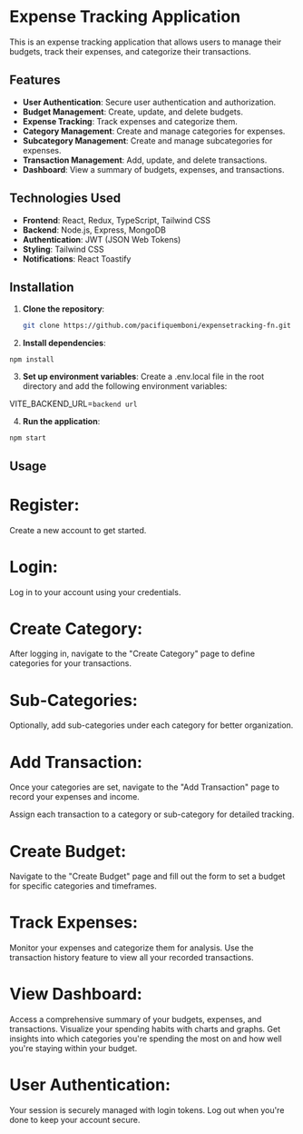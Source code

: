 # Expense Tracking Application

This is an expense tracking application that allows users to manage their budgets, track their expenses, and categorize their transactions.

## Features

- **User Authentication**: Secure user authentication and authorization.
- **Budget Management**: Create, update, and delete budgets.
- **Expense Tracking**: Track expenses and categorize them.
- **Category Management**: Create and manage categories for expenses.
- **Subcategory Management**: Create and manage subcategories for expenses.
- **Transaction Management**: Add, update, and delete transactions.
- **Dashboard**: View a summary of budgets, expenses, and transactions.

## Technologies Used

- **Frontend**: React, Redux, TypeScript, Tailwind CSS
- **Backend**: Node.js, Express, MongoDB
- **Authentication**: JWT (JSON Web Tokens)
- **Styling**: Tailwind CSS
- **Notifications**: React Toastify

## Installation

1. **Clone the repository**:
   ```bash
   git clone https://github.com/pacifiquemboni/expensetracking-fn.git
   

 2.  **Install dependencies**:

`npm install`

3. **Set up environment variables**:
 Create a .env.local file in the root directory and add the following environment variables:

VITE_BACKEND_URL=`backend url`

4. **Run the application**:

`npm start`

## Usage
 # Register:
Create a new account to get started.

# Login:
Log in to your account using your credentials.

# Create Category:
After logging in, navigate to the "Create Category" page to define categories for your transactions.

# Sub-Categories:
 Optionally, add sub-categories under each category for better organization.
# Add Transaction:
Once your categories are set, navigate to the "Add Transaction" page to record your expenses and income.

Assign each transaction to a category or sub-category for detailed tracking.
# Create Budget:
Navigate to the "Create Budget" page and fill out the form to set a budget for specific categories and timeframes.

# Track Expenses:

Monitor your expenses and categorize them for analysis.
Use the transaction history feature to view all your recorded transactions.
# View Dashboard:

Access a comprehensive summary of your budgets, expenses, and transactions.
Visualize your spending habits with charts and graphs.
Get insights into which categories you're spending the most on and how well you're staying within your budget.
# User Authentication:

Your session is securely managed with login tokens.
Log out when you're done to keep your account secure.